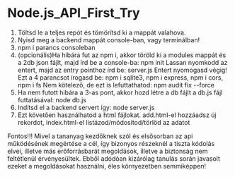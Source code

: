 # Node.js_API_First_Try

1. Töltsd le a teljes repót és tömörítsd ki a mappát valahova.
2. Nyisd meg a backend mappát console-ban, vagy terminálban!
3. npm i parancs consoleban
4. (opcionális)Ha hibára fut az npm i, akkor töröld ki a modules mappát és a 2db json fájlt, majd írd be a console-ba: npm init Lassan nyomkodd az entert, majd az entry pointhoz írd be: server.js Entert nyomogasd végig! Ezt a 4 parancsot írogasd be: npm i sqlite3, npm i express, npm i cors, npm i fs Nem kötelező, de ezt is lefuttathatod: npm audit fix --force
5. Ha nem futott hibára a 3-as pont, akkor hozd létre a db fájlt a db.js fájl futtatásával: node db.js
6. Indítsd el a backend servert így: node server.js
7. Ezt követően használhatod a html fájlokat. add.html-el hozzáadsz új rekordot, index.html-el listázod/módosítod/törlöd az adatot

Fontos!!! Mivel a tananyag kezdőknek szól és elsősorban az api működésének megértése a cél, így bizonyos részeknél a tiszta kódolás elvei, illetve más erőforrásbarát megoldások, illetve a biztonság nem feltétlenül érvényesültek. Ebből adódóan kizárólag tanulás során javasolt ezeket a megoldásokat használni, éles környezetben semmiképpen!

